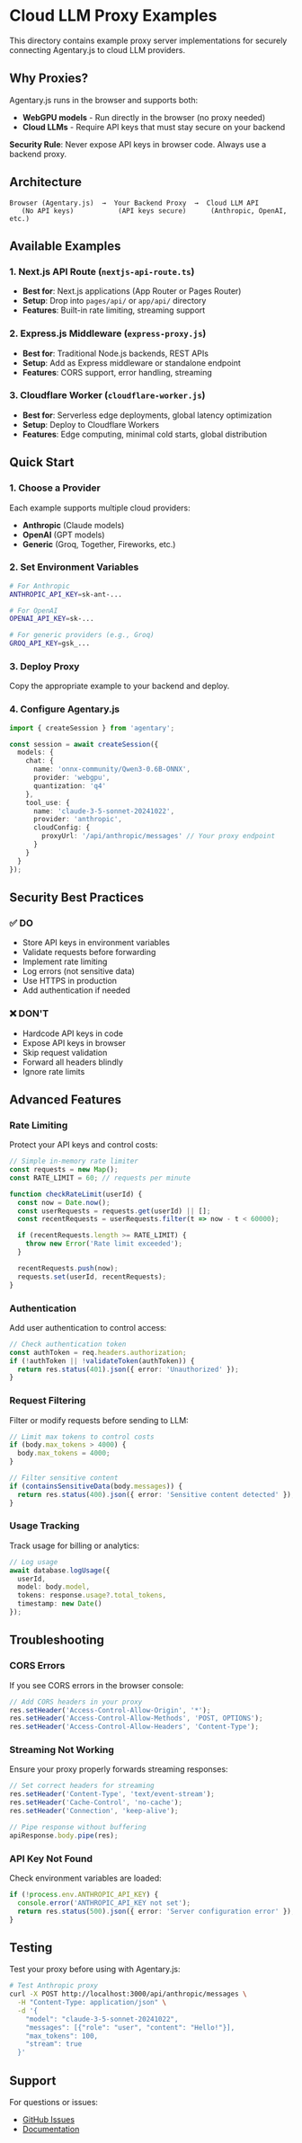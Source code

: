 # Cloud LLM Proxy Examples

This directory contains example proxy server implementations for securely connecting Agentary.js to cloud LLM providers.

## Why Proxies?

Agentary.js runs in the browser and supports both:
- **WebGPU models** - Run directly in the browser (no proxy needed)
- **Cloud LLMs** - Require API keys that must stay secure on your backend

**Security Rule**: Never expose API keys in browser code. Always use a backend proxy.

## Architecture

```
Browser (Agentary.js)  →  Your Backend Proxy  →  Cloud LLM API
   (No API keys)           (API keys secure)      (Anthropic, OpenAI, etc.)
```

## Available Examples

### 1. Next.js API Route (`nextjs-api-route.ts`)
- **Best for**: Next.js applications (App Router or Pages Router)
- **Setup**: Drop into `pages/api/` or `app/api/` directory
- **Features**: Built-in rate limiting, streaming support

### 2. Express.js Middleware (`express-proxy.js`)
- **Best for**: Traditional Node.js backends, REST APIs
- **Setup**: Add as Express middleware or standalone endpoint
- **Features**: CORS support, error handling, streaming

### 3. Cloudflare Worker (`cloudflare-worker.js`)
- **Best for**: Serverless edge deployments, global latency optimization
- **Setup**: Deploy to Cloudflare Workers
- **Features**: Edge computing, minimal cold starts, global distribution

## Quick Start

### 1. Choose a Provider

Each example supports multiple cloud providers:
- **Anthropic** (Claude models)
- **OpenAI** (GPT models)
- **Generic** (Groq, Together, Fireworks, etc.)

### 2. Set Environment Variables

```bash
# For Anthropic
ANTHROPIC_API_KEY=sk-ant-...

# For OpenAI
OPENAI_API_KEY=sk-...

# For generic providers (e.g., Groq)
GROQ_API_KEY=gsk_...
```

### 3. Deploy Proxy

Copy the appropriate example to your backend and deploy.

### 4. Configure Agentary.js

```typescript
import { createSession } from 'agentary';

const session = await createSession({
  models: {
    chat: {
      name: 'onnx-community/Qwen3-0.6B-ONNX',
      provider: 'webgpu',
      quantization: 'q4'
    },
    tool_use: {
      name: 'claude-3-5-sonnet-20241022',
      provider: 'anthropic',
      cloudConfig: {
        proxyUrl: '/api/anthropic/messages' // Your proxy endpoint
      }
    }
  }
});
```

## Security Best Practices

### ✅ DO
- Store API keys in environment variables
- Validate requests before forwarding
- Implement rate limiting
- Log errors (not sensitive data)
- Use HTTPS in production
- Add authentication if needed

### ❌ DON'T
- Hardcode API keys in code
- Expose API keys in browser
- Skip request validation
- Forward all headers blindly
- Ignore rate limits

## Advanced Features

### Rate Limiting

Protect your API keys and control costs:

```typescript
// Simple in-memory rate limiter
const requests = new Map();
const RATE_LIMIT = 60; // requests per minute

function checkRateLimit(userId) {
  const now = Date.now();
  const userRequests = requests.get(userId) || [];
  const recentRequests = userRequests.filter(t => now - t < 60000);

  if (recentRequests.length >= RATE_LIMIT) {
    throw new Error('Rate limit exceeded');
  }

  recentRequests.push(now);
  requests.set(userId, recentRequests);
}
```

### Authentication

Add user authentication to control access:

```typescript
// Check authentication token
const authToken = req.headers.authorization;
if (!authToken || !validateToken(authToken)) {
  return res.status(401).json({ error: 'Unauthorized' });
}
```

### Request Filtering

Filter or modify requests before sending to LLM:

```typescript
// Limit max tokens to control costs
if (body.max_tokens > 4000) {
  body.max_tokens = 4000;
}

// Filter sensitive content
if (containsSensitiveData(body.messages)) {
  return res.status(400).json({ error: 'Sensitive content detected' });
}
```

### Usage Tracking

Track usage for billing or analytics:

```typescript
// Log usage
await database.logUsage({
  userId,
  model: body.model,
  tokens: response.usage?.total_tokens,
  timestamp: new Date()
});
```

## Troubleshooting

### CORS Errors

If you see CORS errors in the browser console:

```typescript
// Add CORS headers in your proxy
res.setHeader('Access-Control-Allow-Origin', '*');
res.setHeader('Access-Control-Allow-Methods', 'POST, OPTIONS');
res.setHeader('Access-Control-Allow-Headers', 'Content-Type');
```

### Streaming Not Working

Ensure your proxy properly forwards streaming responses:

```typescript
// Set correct headers for streaming
res.setHeader('Content-Type', 'text/event-stream');
res.setHeader('Cache-Control', 'no-cache');
res.setHeader('Connection', 'keep-alive');

// Pipe response without buffering
apiResponse.body.pipe(res);
```

### API Key Not Found

Check environment variables are loaded:

```typescript
if (!process.env.ANTHROPIC_API_KEY) {
  console.error('ANTHROPIC_API_KEY not set');
  return res.status(500).json({ error: 'Server configuration error' });
}
```

## Testing

Test your proxy before using with Agentary.js:

```bash
# Test Anthropic proxy
curl -X POST http://localhost:3000/api/anthropic/messages \
  -H "Content-Type: application/json" \
  -d '{
    "model": "claude-3-5-sonnet-20241022",
    "messages": [{"role": "user", "content": "Hello!"}],
    "max_tokens": 100,
    "stream": true
  }'
```

## Support

For questions or issues:
- [GitHub Issues](https://github.com/yourusername/agentary-js/issues)
- [Documentation](https://agentary.dev/docs)
